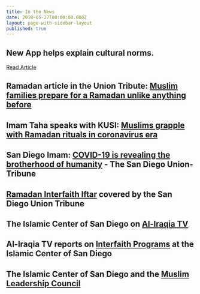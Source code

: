 ```yaml
---
title: In the News
date: 2018-05-27T00:00:00.000Z
layout: page-with-sidebar-layout
published: true
---
```

## New App helps explain cultural norms.
[Read Article](https://www.sandiegouniontribune.com/news/public-safety/story/2021-06-03/san-diego-das-office-develops-app-to-promote-cultural-awareness-for-law-enforcement)

## Ramadan article in the Union Tribute: [Muslim families prepare for a Ramadan unlike anything before](https://www.sandiegouniontribune.com/communities/san-diego/story/2020-04-23/muslim-families-prepare-for-a-ramadan-unlike-anything-before)

## Imam Taha speaks with KUSI: [Muslims grapple with Ramadan rituals in coronavirus era](https://www.kusi.com/muslims-grapple-with-ramadan-rituals-in-coronavirus-era/) 

## San Diego Imam: [COVID-19 is revealing the brotherhood of humanity](https://www.sandiegouniontribune.com/opinion/commentary/story/2020-03-20/commentary-san-diego-imam-covid-19-is-revealing-the-brotherhood-of-humanity) - The San Diego Union-Tribune  

## [Ramadan Interfaith Iftar](http://www.sandiegouniontribune.com/news/religion/sd-me-interfaith-iftar-20180601-story.html) covered by the San Diego Union Tribune

## The Islamic Center of San Diego on [Al-Iraqia TV](https://www.youtube.com/watch?v=iHw3gAdknhg)

## Al-Iraqia TV reports on [Interfaith Programs](https://www.youtube.com/watch?v=anabsbnbraA) at the Islamic Center of San Diego

## The Islamic Center of San Diego and the [Muslim Leadership Council](https://www.youtube.com/watch?v=5SCBQAxLDuI)
